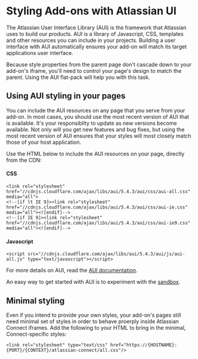 # Styling Add-ons with Atlassian UI

The Atlassian User Interface Library (AUI) is the framework that Atlassian uses to build our
products. AUI is a library of Javascript, CSS, templates and other resources you can include
in your projects. Building a user interface with AUI automatically ensures your add-on will
match its target applications user interface.

Because style properties from the parent page don't cascade down to your add-on's iframe,
you'll need to control your page's design to match the parent. Using the AUI flat-pack
will help you with this task.

## Using AUI styling in your pages

You can include the AUI resources on any page that you serve from your add-on. In most cases, you
should use the most recent version of AUI that is available. It's your responsiblity to update as
new versions become available. Not only will you get new features and bug fixes, but using the most
recent version of AUI ensures that your styles will most closely match those of your host application.

Use the HTML below to include the AUI resources on your page, directly from the CDN:

#### CSS
```
<link rel="stylesheet" href="//cdnjs.cloudflare.com/ajax/libs/aui/5.4.3/aui/css/aui-all.css" media="all">
<!--[if lt IE 9]><link rel="stylesheet" href="//cdnjs.cloudflare.com/ajax/libs/aui/5.4.3/aui/css/aui-ie.css" media="all"><![endif]-->
<!--[if IE 9]><link rel="stylesheet" href="//cdnjs.cloudflare.com/ajax/libs/aui/5.4.3/aui/css/aui-ie9.css" media="all"><![endif]-->
```

#### Javascript
```
<script src="//cdnjs.cloudflare.com/ajax/libs/aui/5.4.3/aui/js/aui-all.js" type="text/javascript"></script>
```

For more details on AUI, read the [AUI documentation](https://developer.atlassian.com/display/AUI/).

An easy way to get started with AUI is to experiment with the [sandbox](https://docs.atlassian.com/aui/latest/sandbox/).

## Minimal styling

Even if you intend to provide your own styles, your add-on's pages still need minimal set of styles in
order to behave proerply inside Atlassian Connect iframes. Add the following to your HTML to bring in
the minimal, Connect-specific styles:

```
<link rel="stylesheet" type="text/css" href="https://{HOSTNAME}:{PORT}/{CONTEXT}/atlassian-connect/all.css"/>
```

